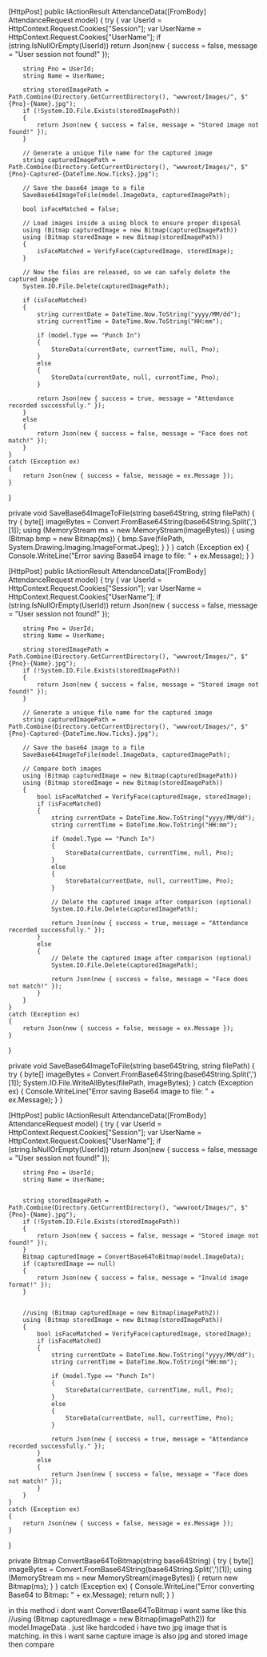 [HttpPost]
public IActionResult AttendanceData([FromBody] AttendanceRequest model)
{
    try
    {
        var UserId = HttpContext.Request.Cookies["Session"];
        var UserName = HttpContext.Request.Cookies["UserName"];
        if (string.IsNullOrEmpty(UserId))
            return Json(new { success = false, message = "User session not found!" });

        string Pno = UserId;
        string Name = UserName;

        string storedImagePath = Path.Combine(Directory.GetCurrentDirectory(), "wwwroot/Images/", $"{Pno}-{Name}.jpg");
        if (!System.IO.File.Exists(storedImagePath))
        {
            return Json(new { success = false, message = "Stored image not found!" });
        }

        // Generate a unique file name for the captured image
        string capturedImagePath = Path.Combine(Directory.GetCurrentDirectory(), "wwwroot/Images/", $"{Pno}-Captured-{DateTime.Now.Ticks}.jpg");

        // Save the base64 image to a file
        SaveBase64ImageToFile(model.ImageData, capturedImagePath);

        bool isFaceMatched = false;

        // Load images inside a using block to ensure proper disposal
        using (Bitmap capturedImage = new Bitmap(capturedImagePath))
        using (Bitmap storedImage = new Bitmap(storedImagePath))
        {
            isFaceMatched = VerifyFace(capturedImage, storedImage);
        }

        // Now the files are released, so we can safely delete the captured image
        System.IO.File.Delete(capturedImagePath);

        if (isFaceMatched)
        {
            string currentDate = DateTime.Now.ToString("yyyy/MM/dd");
            string currentTime = DateTime.Now.ToString("HH:mm");

            if (model.Type == "Punch In")
            {
                StoreData(currentDate, currentTime, null, Pno);
            }
            else
            {
                StoreData(currentDate, null, currentTime, Pno);
            }

            return Json(new { success = true, message = "Attendance recorded successfully." });
        }
        else
        {
            return Json(new { success = false, message = "Face does not match!" });
        }
    }
    catch (Exception ex)
    {
        return Json(new { success = false, message = ex.Message });
    }
}

private void SaveBase64ImageToFile(string base64String, string filePath)
{
    try
    {
        byte[] imageBytes = Convert.FromBase64String(base64String.Split(',')[1]);
        using (MemoryStream ms = new MemoryStream(imageBytes))
        {
            using (Bitmap bmp = new Bitmap(ms))
            {
                bmp.Save(filePath, System.Drawing.Imaging.ImageFormat.Jpeg);
            }
        }
    }
    catch (Exception ex)
    {
        Console.WriteLine("Error saving Base64 image to file: " + ex.Message);
    }
}




[HttpPost]
public IActionResult AttendanceData([FromBody] AttendanceRequest model)
{
    try
    {
        var UserId = HttpContext.Request.Cookies["Session"];
        var UserName = HttpContext.Request.Cookies["UserName"];
        if (string.IsNullOrEmpty(UserId))
            return Json(new { success = false, message = "User session not found!" });

        string Pno = UserId;
        string Name = UserName;

        string storedImagePath = Path.Combine(Directory.GetCurrentDirectory(), "wwwroot/Images/", $"{Pno}-{Name}.jpg");
        if (!System.IO.File.Exists(storedImagePath))
        {
            return Json(new { success = false, message = "Stored image not found!" });
        }

        // Generate a unique file name for the captured image
        string capturedImagePath = Path.Combine(Directory.GetCurrentDirectory(), "wwwroot/Images/", $"{Pno}-Captured-{DateTime.Now.Ticks}.jpg");

        // Save the base64 image to a file
        SaveBase64ImageToFile(model.ImageData, capturedImagePath);

        // Compare both images
        using (Bitmap capturedImage = new Bitmap(capturedImagePath))
        using (Bitmap storedImage = new Bitmap(storedImagePath))
        {
            bool isFaceMatched = VerifyFace(capturedImage, storedImage);
            if (isFaceMatched)
            {
                string currentDate = DateTime.Now.ToString("yyyy/MM/dd");
                string currentTime = DateTime.Now.ToString("HH:mm");

                if (model.Type == "Punch In")
                {
                    StoreData(currentDate, currentTime, null, Pno);
                }
                else
                {
                    StoreData(currentDate, null, currentTime, Pno);
                }

                // Delete the captured image after comparison (optional)
                System.IO.File.Delete(capturedImagePath);

                return Json(new { success = true, message = "Attendance recorded successfully." });
            }
            else
            {
                // Delete the captured image after comparison (optional)
                System.IO.File.Delete(capturedImagePath);

                return Json(new { success = false, message = "Face does not match!" });
            }
        }
    }
    catch (Exception ex)
    {
        return Json(new { success = false, message = ex.Message });
    }
}

private void SaveBase64ImageToFile(string base64String, string filePath)
{
    try
    {
        byte[] imageBytes = Convert.FromBase64String(base64String.Split(',')[1]);
        System.IO.File.WriteAllBytes(filePath, imageBytes);
    }
    catch (Exception ex)
    {
        Console.WriteLine("Error saving Base64 image to file: " + ex.Message);
    }
}




[HttpPost]
public IActionResult AttendanceData([FromBody] AttendanceRequest model)
{
    try
    {
        var UserId = HttpContext.Request.Cookies["Session"];
        var UserName = HttpContext.Request.Cookies["UserName"];
        if (string.IsNullOrEmpty(UserId))
            return Json(new { success = false, message = "User session not found!" });

        string Pno = UserId;
        string Name = UserName;


        string storedImagePath = Path.Combine(Directory.GetCurrentDirectory(), "wwwroot/Images/", $"{Pno}-{Name}.jpg");
        if (!System.IO.File.Exists(storedImagePath))
        {
            return Json(new { success = false, message = "Stored image not found!" });
        }
        Bitmap capturedImage = ConvertBase64ToBitmap(model.ImageData);
        if (capturedImage == null)
        {
            return Json(new { success = false, message = "Invalid image format!" });
        }


        //using (Bitmap capturedImage = new Bitmap(imagePath2))
        using (Bitmap storedImage = new Bitmap(storedImagePath))
        {
            bool isFaceMatched = VerifyFace(capturedImage, storedImage);
            if (isFaceMatched)
            {
                string currentDate = DateTime.Now.ToString("yyyy/MM/dd");
                string currentTime = DateTime.Now.ToString("HH:mm");

                if (model.Type == "Punch In")
                {
                    StoreData(currentDate, currentTime, null, Pno);
                }
                else
                {
                    StoreData(currentDate, null, currentTime, Pno);
                }

                return Json(new { success = true, message = "Attendance recorded successfully." });
            }
            else
            {
                return Json(new { success = false, message = "Face does not match!" });
            }
        }
    }
    catch (Exception ex)
    {
        return Json(new { success = false, message = ex.Message });
    }
}


private Bitmap ConvertBase64ToBitmap(string base64String)
{
    try
    {
        byte[] imageBytes = Convert.FromBase64String(base64String.Split(',')[1]);
        using (MemoryStream ms = new MemoryStream(imageBytes))
        {
            return new Bitmap(ms);
        }
    }
    catch (Exception ex)
    {
        Console.WriteLine("Error converting Base64 to Bitmap: " + ex.Message);
        return null;
    }
}


in this method i dont want ConvertBase64ToBitmap i want same like this //using (Bitmap capturedImage = new Bitmap(imagePath2)) for model.ImageData . just like hardcoded i have two jpg image that is matching. in this i want same capture image is also jpg and stored image then compare 
